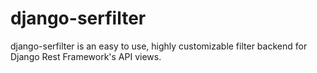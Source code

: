 # django-serfilter

django-serfilter is an easy to use, highly customizable filter backend for Django Rest Framework's API views.
